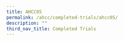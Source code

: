 ```yaml
---
title: AHCC05
permalink: /ahcc/completed-trials/ahcc05/
description: ""
third_nav_title: Completed Trials
---
```

